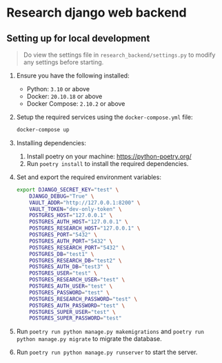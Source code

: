 # Research django web backend

## Setting up for local development

> Do view the settings file in `research_backend/settings.py` to modify any settings before starting.

1. Ensure you have the following installed:
    * Python: `3.10` or above
    * Docker: `20.10.18` or above
    * Docker Compose:  `2.10.2` or above
2. Setup the required services using the `docker-compose.yml` file:
    ```bash
    docker-compose up
    ```
3. Installing dependencies:
    1. Install poetry on your machine: https://python-poetry.org/
    2. Run `poetry install` to install the required dependencies.
4. Set and export the required environment variables:
    ```bash
    export DJANGO_SECRET_KEY="test" \
        DJANGO_DEBUG="True" \
        VAULT_ADDR="http://127.0.0.1:8200" \
        VAULT_TOKEN="dev-only-token" \
        POSTGRES_HOST="127.0.0.1" \
        POSTGRES_AUTH_HOST="127.0.0.1" \
        POSTGRES_RESEARCH_HOST="127.0.0.1" \
        POSTGRES_PORT="5432" \
        POSTGRES_AUTH_PORT="5432" \
        POSTGRES_RESEARCH_PORT="5432" \
        POSTGRES_DB="test1" \
        POSTGRES_RESEARCH_DB="test2" \
        POSTGRES_AUTH_DB="test3" \
        POSTGRES_USER="test" \
        POSTGRES_RESEARCH_USER="test" \
        POSTGRES_AUTH_USER="test" \
        POSTGRES_PASSWORD="test" \
        POSTGRES_RESEARCH_PASSWORD="test" \
        POSTGRES_AUTH_PASSWORD="test" \
        POSTGRES_SUPER_USER="test" \
        POSTGRES_SUPER_PASSWORD="test"
    ```

5. Run `poetry run python manage.py makemigrations` and `poetry run python manage.py migrate` to migrate the database.
6. Run `poetry run python manage.py runserver` to start the server.